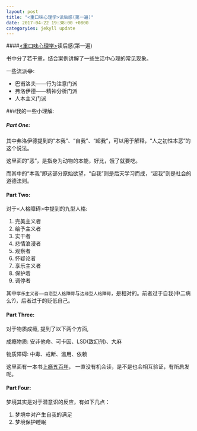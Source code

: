 ```yaml
---
layout: post
title: "<重口味心理学>读后感(第一遍)"
date: 2017-04-22 19:38:00 +0800
categoryies: jekyll update
---
```


####[<重口味心理学>](https://book.douban.com/subject/10736800/)读后感(第一遍)

>
书中分了若干章，结合案例讲解了一些生活中心理的常见现象。


一些流派😂:

* 巴甫洛夫——行为注意门派
* 弗洛伊德——精神分析门派
* 人本主义门派


###我的一些小理解:
	 
##### Part One:

其中弗洛伊德提到的“本我”、“自我”、“超我”，可以用于解释，“人之初性本恶”的这个说法。

这里面的“恶”，是指身为动物的本能，好比，饿了就要吃。

而其中的“本我”即这部分原始欲望，“自我”则是后天学习而成，“超我”则是社会的道德法则。

#### Part Two:

对于<人格障碍>中提到的九型人格:
  
  1. 完美主义者
  2. 给予主义者
  3. 实干者
  4. 悲情浪漫者
  5. 观察者
  6. 怀疑论者
  7. 享乐主义者
  8. 保护着
  9. 调停者

其中`享乐主义者——自恋型人格障碍`与`边缘型人格障碍`，是相对的。前者过于自我(中二病么?)，后者过于的贬低自己。


#### Part Three:

对于物质成瘾, 提到了以下两个方面,

成瘾物质: 安非他命、可卡因、LSD(致幻剂)、大麻

物质障碍: 中毒、戒断、滥用、依赖

这里面有一本书[上瘾五百年](https://book.douban.com/subject/25908552/)， 一直没有机会读，是不是也会相互验证，有所启发呢。

#### Part Four:

梦境其实是对于潜意识的反应，有如下几点：

  1. 梦境中对产生自我的满足
  2. 梦境保护睡眠
    

